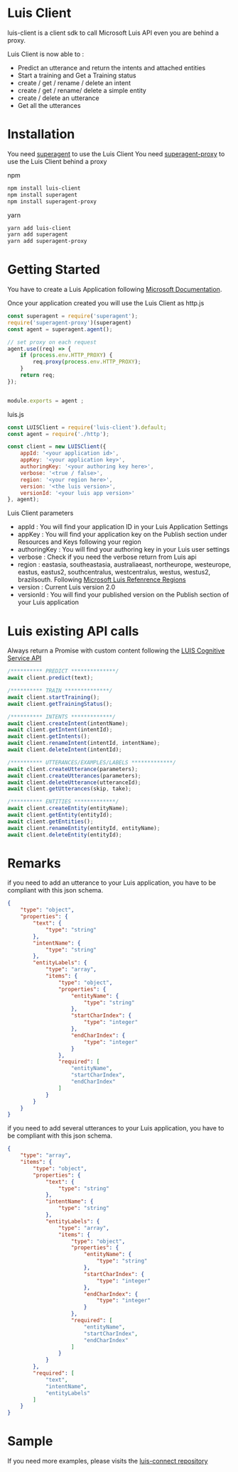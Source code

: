 # Luis Client

luis-client is a client sdk to call Microsoft Luis API even you are behind a proxy.

Luis Client is now able to :
  - Predict an utterance and return the intents and attached entities
  - Start a training and Get a Training status
  - create / get / rename / delete an intent
  - create / get / rename/ delete a simple entity
  - create / delete an utterance
  - Get all the utterances

# Installation
You need [superagent][sa1] to use the Luis Client
You need [superagent-proxy][sap1] to use the Luis Client behind a proxy

npm
```sh
npm install luis-client
npm install superagent
npm install superagent-proxy
```
yarn
```sh
yarn add luis-client
yarn add superagent
yarn add superagent-proxy
```

# Getting Started
You have to create a Luis Application following [Microsoft Documentation][md1].

Once your application created you will use the Luis Client as
http.js
```javascript
const superagent = require('superagent');
require('superagent-proxy')(superagent)
const agent = superagent.agent();

// set proxy on each request
agent.use((req) => {
    if (process.env.HTTP_PROXY) {
        req.proxy(process.env.HTTP_PROXY);
    }
    return req;
});


module.exports = agent ;
```

luis.js
```javascript
const LUISClient = require('luis-client').default;
const agent = require('./http');

const client = new LUISClient({
    appId: '<your application id>',
    appKey: '<your application key>',
    authoringKey: '<your authoring key here>',
    verbose: '<true / false>',
    region: '<your region here>',
    version: '<the luis version>',
    versionId: '<your luis app version>'
}, agent);
```
Luis Client parameters
  - appId           : You will find your application ID in your Luis Application Settings
  - appKey          : You will find your application key on the Publish section under Resources and Keys following your region
  - authoringKey    : You will find your authoring key in your Luis user settings
  - verbose         : Check if you need the verbose return from Luis api
  - region          : eastasia, southeastasia, australiaeast, northeurope, westeurope, eastus, eastus2, southcentralus, westcentralus, westus, westus2, brazilsouth. Following [Microsoft Luis Refenrence Regions][mlrr1]
  - version         : Current Luis version 2.0
  - versionId       : You will find your published version on the Publish section of your Luis application

# Luis existing API calls

Always return a Promise with custom content following the [LUIS Cognitive Service API][lcsa1]

```javascript
/********** PREDICT **************/
await client.predict(text);

/********** TRAIN **************/
await client.startTraining();
await client.getTrainingStatus();

/********** INTENTS *************/
await client.createIntent(intentName);
await client.getIntent(intentId);
await client.getIntents();
await client.renameIntent(intentId, intentName);
await client.deleteIntent(intentId);

/********** UTTERANCES/EXAMPLES/LABELS *************/
await client.createUtterance(parameters);
await client.createUtterances(parameters);
await client.deleteUtterance(utteranceId);
await client.getUtterances(skip, take);

/********** ENTITIES *************/
await client.createEntity(entityName);
await client.getEntity(entityId);
await client.getEntities();
await client.renameEntity(entityId, entityName);
await client.deleteEntity(entityId);
```

# Remarks
if you need to add an utterance to your Luis application, you have to be compliant with this json schema.
```json
{
    "type": "object",
    "properties": {
        "text": {
            "type": "string"
        },
        "intentName": {
            "type": "string"
        },
        "entityLabels": {
            "type": "array",
            "items": {
                "type": "object",
                "properties": {
                    "entityName": {
                        "type": "string"
                    },
                    "startCharIndex": {
                        "type": "integer"
                    },
                    "endCharIndex": {
                        "type": "integer"
                    }
                },
                "required": [
                    "entityName",
                    "startCharIndex",
                    "endCharIndex"
                ]
            }
        }
    }
}
```

if you need to add several utterances to your Luis application, you have to be compliant with this json schema.
```json
{
    "type": "array",
    "items": {
        "type": "object",
        "properties": {
            "text": {
                "type": "string"
            },
            "intentName": {
                "type": "string"
            },
            "entityLabels": {
                "type": "array",
                "items": {
                    "type": "object",
                    "properties": {
                        "entityName": {
                            "type": "string"
                        },
                        "startCharIndex": {
                            "type": "integer"
                        },
                        "endCharIndex": {
                            "type": "integer"
                        }
                    },
                    "required": [
                        "entityName",
                        "startCharIndex",
                        "endCharIndex"
                    ]
                }
            }
        },
        "required": [
            "text",
            "intentName",
            "entityLabels"
        ]
    }
}
```

# Sample
If you need more examples, please visits the [luis-connect repository][lcr1]


   [md1]: <https://docs.microsoft.com/en-us/azure/cognitive-services/luis/luis-get-started-create-app>
   [sa1]: <https://www.npmjs.com/package/superagent>
   [sap1]: <https://www.npmjs.com/package/superagent-proxyt>
   [mlrr1]: <https://docs.microsoft.com/en-us/azure/cognitive-services/luis/luis-reference-regions>
   [lcsa1]: <https://westus.dev.cognitive.microsoft.com/docs/services/5890b47c39e2bb17b84a55ff/operations/5890b47c39e2bb052c5b9c2f>
   [lcr1]: <https://github.com/mfreville/luis-connect>